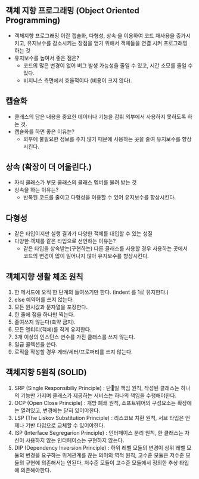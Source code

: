 ## 객체 지향 프로그래밍 (Object Oriented Programming)

- 객체지향 프로그래밍 이란 캡슐화, 다형성, 상속 을 이용하여 코드 재사용을 증가시키고, 유지보수를 감소시키는 장점을 얻기 위해서 객체들을 연결 시켜 프로그래밍 하는 것
- 유지보수를 높여서 좋은 점은?
    - 코드의 많은 변경이 없어 버그 발생 가능성을 줄일 수 있고, 시간 소모를 줄일 수 있다.
    - 비지니스 측면에서 효율적이다 (비용이 크지 않다).

## 캡슐화

- 클래스의 담은 내용을 중요한 데이터나 기능을 감춰 외부에서 사용하지 못하도록 하는 것.
- 캡슐화를 하면 좋은 이유는?
    - 외부에 불필요한 정보를 주지 않기 때문에 사용하는 곳을 줄여 유지보수를 향상시킨다.

## 상속 (확장이 더 어울린다.)

- 자식 클래스가 부모 클래스의 클래스 멤버를 물려 받는 것
- 상속을 하는 이유는?
    - 반복된 코드를 줄이고 다형성을 이용할 수 있어 유지보수를 향상시킨다.


## 다형성

- 같은 타입이지만 실행 결과가 다양한 객체를 대입할 수 있는 성질
- 다양한 객체를 같은 타입으로 선언하는 이유는?
    - 같은 타입을 상속받는(구현하는) 다른 클래스를 사용할 경우 사용하는 곳에서 코드의 변경이 많이 일어나지 않아 유지보수를 향상시킨다.


## 객체지향 생활 체조 원칙

1. 한 메서드에 오직 한 단계의 들여쓰기만 한다. (indent 를 1로 유지한다.)
2. else 예약어를 쓰지 않는다.
3. 모든 원시값과 문자열을 포장한다.
4. 한 줄에 점을 하나만 찍는다.
5. 줄여쓰지 않는다(축약 금지).
6. 모든 엔티티(객체)를 작게 유지한다.
7. 3개 이상의 인스턴스 변수를 가진 클래스를 쓰지 않는다.
8. 일급 콜렉션을 쓴다.
9. 로직을 작성할 경우 게터/세터/프로퍼티를 쓰지 않는다.

## 객체지향 5원칙 (SOLID)

1. SRP (Single Responsibiliy Principle) : 단일 책임 원칙, 작성된 클래스는 하나의 기능만 가지며 클래스가 제공하는 서비스는 하나의 책임을 수행해야한다.
2. OCP (Open Close Principle) : 개방 폐쇄 원칙, 소프트웨어의 구성요소는 확장에는 열려있고, 변경에는 닫혀 있어야한다.
3. LSP (The Liskov Substitution Principle) : 리스코브 치환 원칙, 서브 타입은 언제나 기반 타입으로 교체할 수 있어야한다.
4. ISP (Interface Segregarion Principle) : 인터페이스 분리 원칙, 한 클래스는 자신이 사용하지 않는 인터페이스는 구현하지 않는다.
5. DIP (Dependency Inversion Principle) : 하위 레벨 모듈의 변경이 상위 레벨 모듈의 변경을 요구하는 위계관계를 끊는 의미의 역적 원칙, 고수준 모듈은 저수준 모듈의 구현에 의존해서는 안된다. 저수준 모듈이 고수준 모듈에서 정의한 추상 타입에 의존해야한다.